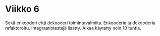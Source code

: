 # Viikko 6
Sekä enkooderi että dekooderi toimintavalmiita. Enkooderia ja dekooderia refaktoroitu. Integraatiotestejä lisätty.
Aikaa käytetty noin 10 tuntia.
